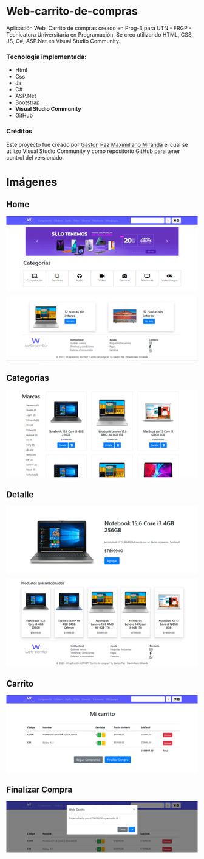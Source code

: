 # Web-carrito-de-compras

Aplicación Web, Carrito de compras creado en Prog-3 para UTN - FRGP - Tecnicatura Universitaria en Programación.
Se creo utilizando HTML, CSS, JS, C#, ASP.Net en Visual Studio Community.

### Tecnología implementada:

- Html
- Css
- Js
- C#
- ASP.Net
- Bootstrap
- **Visual Studio Community**
- GitHub

### Créditos

Este proyecto fue creado por [Gaston Paz](https://github.com/Gaston-Paz) [Maximiliano Miranda](https://github.com/Maxi-rpc) el cual se utilizo Visual Studio Community y como repositorio GitHub para tener control del versionado.

# Imágenes

## Home

![menu](/readme/home-1.png)

![menu](/readme/home-2.png)

## Categorías

![menu](/readme/categorias.png)

## Detalle

![menu](/readme/detalle-1.png)

![menu](/readme/detalle-2.png)

## Carrito

![menu](/readme/carrito.png)

## Finalizar Compra

![menu](/readme/finalizar.png)
